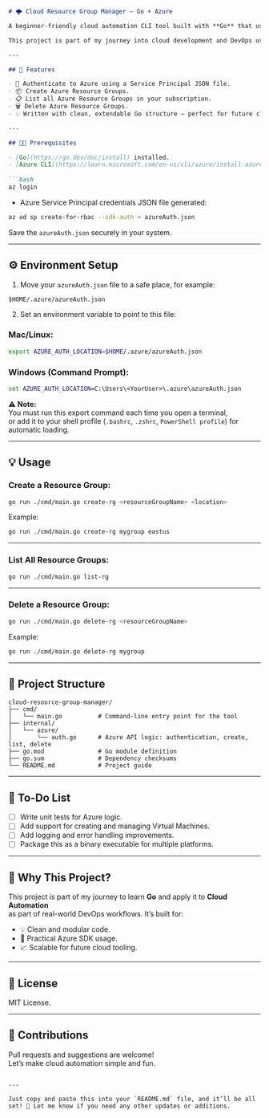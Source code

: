 ```markdown
# 🌩️ Cloud Resource Group Manager — Go + Azure

A beginner-friendly cloud automation CLI tool built with **Go** that uses the Azure SDK to manage Resource Groups from your terminal.

This project is part of my journey into cloud development and DevOps using Go, designed for clean code, modular design, and real-world cloud integration.

---

## 🚀 Features

- 🔑 Authenticate to Azure using a Service Principal JSON file.
- 📦 Create Azure Resource Groups.
- 📋 List all Azure Resource Groups in your subscription.
- 🗑️ Delete Azure Resource Groups.
- 💡 Written with clean, extendable Go structure — perfect for future cloud automation.

---

## 🧑‍💻 Prerequisites

- [Go](https://go.dev/doc/install) installed.
- [Azure CLI](https://learn.microsoft.com/en-us/cli/azure/install-azure-cli) installed and logged in:
  
```bash
az login
```

- Azure Service Principal credentials JSON file generated:

```bash
az ad sp create-for-rbac --sdk-auth > azureAuth.json
```

Save the `azureAuth.json` securely in your system.

---

## ⚙️ Environment Setup

1. Move your `azureAuth.json` file to a safe place, for example:
```
$HOME/.azure/azureAuth.json
```

2. Set an environment variable to point to this file:

### Mac/Linux:
```bash
export AZURE_AUTH_LOCATION=$HOME/.azure/azureAuth.json
```

### Windows (Command Prompt):
```cmd
set AZURE_AUTH_LOCATION=C:\Users\<YourUser>\.azure\azureAuth.json
```

⚠️ **Note:**  
You must run this export command each time you open a terminal,  
or add it to your shell profile (`.bashrc`, `.zshrc`, `PowerShell profile`) for automatic loading.

---

## 💡 Usage

### Create a Resource Group:
```bash
go run ./cmd/main.go create-rg <resourceGroupName> <location>
```
Example:
```bash
go run ./cmd/main.go create-rg mygroup eastus
```

---

### List All Resource Groups:
```bash
go run ./cmd/main.go list-rg
```

---

### Delete a Resource Group:
```bash
go run ./cmd/main.go delete-rg <resourceGroupName>
```
Example:
```bash
go run ./cmd/main.go delete-rg mygroup
```

---

## 📂 Project Structure

```
cloud-resource-group-manager/
├── cmd/
│   └── main.go          # Command-line entry point for the tool
├── internal/
│   └── azure/
│       └── auth.go      # Azure API logic: authentication, create, list, delete
├── go.mod               # Go module definition
├── go.sum               # Dependency checksums
└── README.md            # Project guide
```

---

## 🧪 To-Do List

- [ ] Write unit tests for Azure logic.
- [ ] Add support for creating and managing Virtual Machines.
- [ ] Add logging and error handling improvements.
- [ ] Package this as a binary executable for multiple platforms.

---

## 📌 Why This Project?

This project is part of my journey to learn **Go** and apply it to **Cloud Automation**  
as part of real-world DevOps workflows. It’s built for:

- 💡 Clean and modular code.
- 🧰 Practical Azure SDK usage.
- 📈 Scalable for future cloud tooling.

---

## 📜 License

MIT License.

---

## 🙌 Contributions

Pull requests and suggestions are welcome!  
Let’s make cloud automation simple and fun.
```

---

Just copy and paste this into your `README.md` file, and it’ll be all set! 🎉 Let me know if you need any other updates or additions.